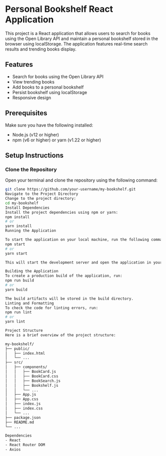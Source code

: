 # Personal Bookshelf React Application

This project is a React application that allows users to search for books using the Open Library API and maintain a personal bookshelf stored in the browser using localStorage. The application features real-time search results and trending books display.

## Features

- Search for books using the Open Library API
- View trending books
- Add books to a personal bookshelf
- Persist bookshelf using localStorage
- Responsive design

## Prerequisites

Make sure you have the following installed:

- Node.js (v12 or higher)
- npm (v6 or higher) or yarn (v1.22 or higher)

## Setup Instructions

### Clone the Repository

Open your terminal and clone the repository using the following command:

```bash
git clone https://github.com/your-username/my-bookshelf.git
Navigate to the Project Directory
Change to the project directory:
cd my-bookshelf
Install Dependencies
Install the project dependencies using npm or yarn:
npm install
# or
yarn install
Running the Application

To start the application on your local machine, run the following command:
npm start
# or
yarn start

This will start the development server and open the application in your default web browser. The application will be available at http://localhost:3000.

Building the Application
To create a production build of the application, run:
npm run build
# or
yarn build

The build artifacts will be stored in the build directory.
Linting and Formatting
To check the code for linting errors, run:
npm run lint
# or
yarn lint

Project Structure
Here is a brief overview of the project structure:

my-bookshelf/
├── public/
│   ├── index.html
│   └── ...
├── src/
│   ├── components/
│   │   ├── BookCard.js
│   │   ├── BookCard.css
│   │   ├── BookSearch.js
│   │   ├── Bookshelf.js
│   │   └── ...
│   ├── App.js
│   ├── App.css
│   ├── index.js
│   ├── index.css
│   └── ...
├── package.json
├── README.md
└── ...

Dependencies
- React
- React Router DOM
- Axios